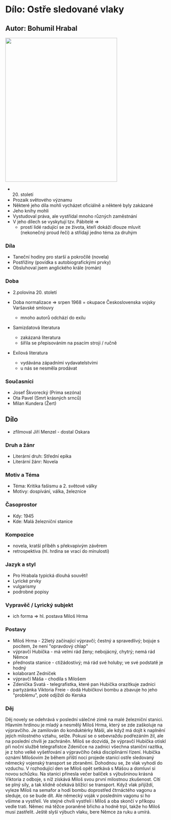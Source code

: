 # Dílo: Ostře sledované vlaky
## Autor: Bohumil Hrabal

<img src=https://github.com/marvalkrystof/Jecna-Maturita-2023/assets/84131825/65b5478f-591c-4cf2-b214-988c4d63ea8e width=350px height=450px>

- 20. století
- Prozaik světového významu
- Některé jeho díla mohli vycházet oficiálně a některé byly zakázané
- Jeho knihy mohli
- Vystudoval práva, ale vystřídal mnoho různých zaměstnání
- V jeho dílech se vyskytují tzv. Pábitelé =>
  - prostí lidé radující se ze života, kteří dokáží dlouze mluvit (nekonečný proud řeči) a střídají jedno téma za druhým

### Díla
- Taneční hodiny pro starší a pokročilé (novela)
- Postřižiny (povídka s autobiografickými prvky)
- Obsluhoval jsem anglického krále (román)
### Doba 
- 2.polovina 20. století
- Doba normalizace => srpen 1968 = okupace Československa vojsky Varšavské smlouvy 
   - mnoho autorů odchází do exilu

- Samizdatová literatura
  - zakázaná literatura
  - šířila se přepisováním na psacím stroji / ručně
- Exilová literatura
  - vydávána západními vydavatelstvími
  - u nás se nesměla prodávat  
### Současníci
- Josef Škvorecký (Prima sezóna)
- Ota Pavel (Smrt krásných srnců)
- Milan Kundera (Žert)
## Dílo
- zfilmoval Jiří Menzel - dostal Oskara

### Druh a žánr
- Literární druh: Střední epika
- Literární žánr: Novela
### Motiv a Téma
- Téma: Kritika fašismu a 2. světové války
- Motivy: dospívání, válka, železnice
### Časoprostor
- Kdy: 1945
- Kde: Malá železniční stanice
### Kompozice
- novela, kratší příběh s překvapivým závěrem 
- retrospektiva (hl. hrdina se vrací do minulosti)
### Jazyk a styl
- Pro Hrabala typická dlouhá souvětí!
- Lyrické prvky
- vulgarismy
- podrobné popisy
### Vypravěč / Lyrický subjekt
- ich forma => hl. postava Miloš Hrma
### Postavy
- Miloš Hrma - 22letý začínající výpravčí; čestný a spravedlivý; bojuje s pocitem, že není "opravdový chlap"
- výpravčí Hubička - má velmi rád ženy; nebojácný, chytrý; nemá rád Němce
- přednosta stanice - ctižádostivý; má rád své holuby; ve své podstatě je hodný
- kolaborant Zedníček
- výpravčí Máša - chodila s Milošem
- Zdenička Svatá - telegrafistka, které pan Hubička orazítkuje zadnici
- partyzánka Viktoria Freie - dodá Hubičkovi bombu a zbavuje ho jeho "problému", poté odjíždí do Kerska


### Děj
Děj novely se odehrává v poslední válečné zimě na malé železniční stanici. Hlavním hrdinou je mladý a nesmělý Miloš Hrma, který se zde zaškoluje na výpravčího. Je zamilován do konduktérky Máši, ale když má dojít k naplnění jejich milostného vztahu, selže. Pokusí se o sebevraždu podřezáním žil, ale na poslední chvíli je zachráněn. Miloš se dozvídá, že výpravčí Hubička otiskl při noční službě telegrafistce Zdeničce na zadnici všechna staniční razítka, je z toho velké vyšetřování a výpravčího čeká disciplinární řízení. Hubička oznámí Milošovim že během příští noci projede stanicí ostře sledovaný německý vojenský transport se zbraněmi. Dohodnou se, že vlak vyhodí do vzduchu. V rozhodující den se Miloš opět setkává s Mášou a domluví si novou schůzku. Na stanici přinesla večer balíček s výbušninou krásná Viktoria z odboje, s níž získává Miloš svou první milostnou zkušenost. Cítí se plný síly, a tak klidně očekává blížící se transport. Když vlak přijíždí, vyleze Miloš na semafor a hodí bombu doprostřed čtrnáctého vagonu a sleduje, co se bude dít. Ale německý voják v posledním vagonu si ho všimne a vystřelí. Ve stejné chvíli vystřelí i Miloš a oba skončí v příkopu vedle trati. Němec má těžce poraněné břicho a hodně trpí, takže ho Miloš musí zastřelit. Ještě slyší výbuch vlaku, bere Němce za ruku a umírá.
